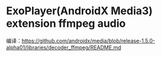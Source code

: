 # ExoPlayer(AndroidX Media3) extension ffmpeg audio

编译：https://github.com/androidx/media/blob/release-1.5.0-alpha01/libraries/decoder_ffmpeg/README.md 